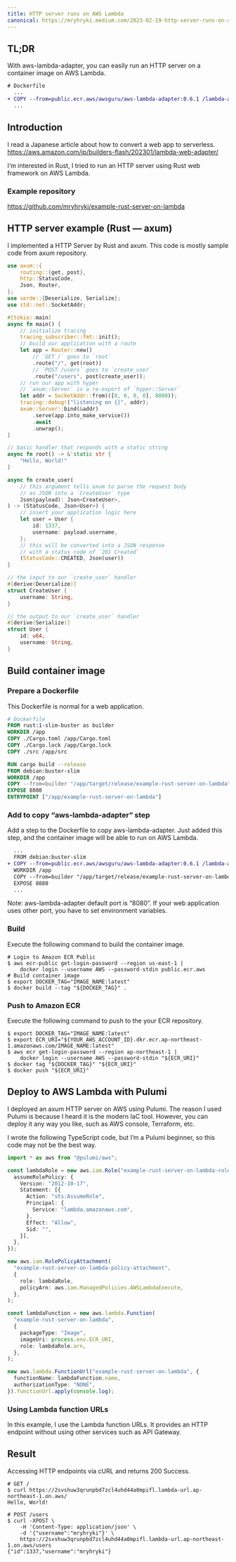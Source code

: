 ```yaml
---
title: HTTP server runs on AWS Lambda
canonical: https://mryhryki.medium.com/2023-02-19-http-server-runs-on-aws-lambda-d4811c6cb300
---
```


## TL;DR

With aws-lambda-adapter, you can easily run an HTTP server on a container image on AWS Lambda.

```diff
# Dockerfile
  ...
+ COPY --from=public.ecr.aws/awsguru/aws-lambda-adapter:0.6.1 /lambda-adapter /opt/extensions/lambda-adapter
  ...
```

## Introduction

I read a Japanese article about how to convert a web app to serverless.
https://aws.amazon.com/jp/builders-flash/202301/lambda-web-adapter/

I‘m interested in Rust, I tried to run an HTTP server using Rust web framework on AWS Lambda.

### Example repository

https://github.com/mryhryki/example-rust-server-on-lambda

## HTTP server example (Rust — axum)

I implemented a HTTP Server by Rust and axum. This code is mostly sample code from axum repository.

```rust
use axum::{
    routing::{get, post},
    http::StatusCode,
    Json, Router,
};
use serde::{Deserialize, Serialize};
use std::net::SocketAddr;

#[tokio::main]
async fn main() {
    // initialize tracing
    tracing_subscriber::fmt::init();
    // build our application with a route
    let app = Router::new()
        // `GET /` goes to `root`
        .route("/", get(root))
        // `POST /users` goes to `create_user`
        .route("/users", post(create_user));
    // run our app with hyper
    // `axum::Server` is a re-export of `hyper::Server`
    let addr = SocketAddr::from(([0, 0, 0, 0], 8080));
    tracing::debug!("listening on {}", addr);
    axum::Server::bind(&addr)
        .serve(app.into_make_service())
        .await
        .unwrap();
}

// basic handler that responds with a static string
async fn root() -> &'static str {
    "Hello, World!"
}

async fn create_user(
    // this argument tells axum to parse the request body
    // as JSON into a `CreateUser` type
    Json(payload): Json<CreateUser>,
) -> (StatusCode, Json<User>) {
    // insert your application logic here
    let user = User {
        id: 1337,
        username: payload.username,
    };
    // this will be converted into a JSON response
    // with a status code of `201 Created`
    (StatusCode::CREATED, Json(user))
}

// the input to our `create_user` handler
#[derive(Deserialize)]
struct CreateUser {
    username: String,
}

// the output to our `create_user` handler
#[derive(Serialize)]
struct User {
    id: u64,
    username: String,
}
```

## Build container image

### Prepare a Dockerfile

This Dockerfile is normal for a web application.

```dockerfile
# Dockerfile
FROM rust:1-slim-buster as builder
WORKDIR /app
COPY ./Cargo.toml /app/Cargo.toml
COPY ./Cargo.lock /app/Cargo.lock
COPY ./src /app/src

RUN cargo build --release
FROM debian:buster-slim
WORKDIR /app
COPY --from=builder "/app/target/release/example-rust-server-on-lambda" "/app/example-rust-server-on-lambda"
EXPOSE 8080
ENTRYPOINT ["/app/example-rust-server-on-lambda"]
```

### Add to copy “aws-lambda-adapter” step

Add a step to the Dockerfile to copy aws-lambda-adapter. Just added this step, and the container image will be able to run on AWS Lambda.

```diff
  ...
  FROM debian:buster-slim
+ COPY --from=public.ecr.aws/awsguru/aws-lambda-adapter:0.6.1 /lambda-adapter /opt/extensions/lambda-adapter
  WORKDIR /app
  COPY --from=builder "/app/target/release/example-rust-server-on-lambda" "/app/example-rust-server-on-lambda"
  EXPOSE 8080
  ...
```

Note: aws-lambda-adapter default port is “8080”. If your web application uses other port, you have to set environment variables.

### Build

Execute the following command to build the container image.

```shell
# Login to Amazon ECR Public
$ aws ecr-public get-login-password --region us-east-1 |
    docker login --username AWS --password-stdin public.ecr.aws
# Build container image
$ export DOCKER_TAG="IMAGE_NAME:latest"
$ docker build --tag "${DOCKER_TAG}" .
```

### Push to Amazon ECR

Execute the following command to push to the your ECR repository.

```shell
$ export DOCKER_TAG="IMAGE_NAME:latest"
$ export ECR_URI="${YOUR_AWS_ACCOUNT_ID}.dkr.ecr.ap-northeast-1.amazonaws.com/IMAGE_NAME:latest"
$ aws ecr get-login-password --region ap-northeast-1 |
    docker login --username AWS --password-stdin "${ECR_URI}"
$ docker tag "${DOCKER_TAG}" "${ECR_URI}"
$ docker push "${ECR_URI}"
```

## Deploy to AWS Lambda with Pulumi

I deployed an axum HTTP server on AWS using Pulumi. The reason I used Pulumi is because I heard it is the modern IaC tool. However, you can deploy it any way you like, such as AWS console, Terraform, etc.

I wrote the following TypeScript code, but I’m a Pulumi beginner, so this code may not be the best way.

```typescript
import * as aws from "@pulumi/aws";

const lambdaRole = new aws.iam.Role("example-rust-server-on-lambda-role", {
  assumeRolePolicy: {
    Version: "2012-10-17",
    Statement: [{
      Action: "sts:AssumeRole",
      Principal: {
        Service: "lambda.amazonaws.com",
      },
      Effect: "Allow",
      Sid: "",
    }],
  },
});

new aws.iam.RolePolicyAttachment(
  "example-rust-server-on-lambda-policy-attachment",
  {
    role: lambdaRole,
    policyArn: aws.iam.ManagedPolicies.AWSLambdaExecute,
  },
);

const lambdaFunction = new aws.lambda.Function(
  "example-rust-server-on-lambda",
  {
    packageType: "Image",
    imageUri: process.env.ECR_URI,
    role: lambdaRole.arn,
  },
);

new aws.lambda.FunctionUrl("example-rust-server-on-lambda", {
  functionName: lambdaFunction.name,
  authorizationType: "NONE",
}).functionUrl.apply(console.log);
```

### Using Lambda function URLs

In this example, I use the Lambda function URLs. It provides an HTTP endpoint without using other services such as API Gateway.

## Result

Accessing HTTP endpoints via cURL and returns 200 Success.

```shell
# GET /
$ curl https://2svshuw3qrunpbd7zcl4uhd44a0mpifl.lambda-url.ap-northeast-1.on.aws/
Hello, World!

# POST /users
$ curl -XPOST \
    -H 'Content-Type: application/json' \
    -d '{"username":"mryhryki"}' \
    https://2svshuw3qrunpbd7zcl4uhd44a0mpifl.lambda-url.ap-northeast-1.on.aws/users
{"id":1337,"username":"mryhryki"}
```
